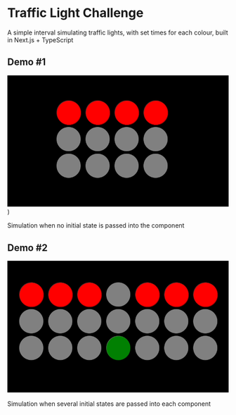 # Traffic Light Challenge

A simple interval simulating traffic lights, with set times for each colour, built in Next.js + TypeScript

## Demo #1

<!-- ![demo](/demo.gif) -->
![](./src/demo/demo.gif))

Simulation when no initial state is passed into the component


## Demo #2

![](./src/demo/separateDemo.gif)

Simulation when several initial states are passed into each component
